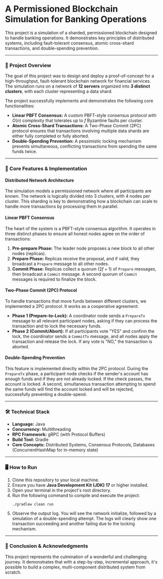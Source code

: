 # A Permissioned Blockchain Simulation for Banking Operations

This project is a simulation of a sharded, permissioned blockchain designed to handle banking operations. It demonstrates key principles of distributed systems, including fault-tolerant consensus, atomic cross-shard transactions, and double-spending prevention.

***

### 🚀 Project Overview

The goal of this project was to design and deploy a proof-of-concept for a high-throughput, fault-tolerant blockchain network for financial services. The simulation runs on a network of **12 servers** organized into **3 distinct clusters**, with each cluster representing a data shard.

The project successfully implements and demonstrates the following core functionalities:

* **Linear PBFT Consensus:** A custom PBFT-style consensus protocol with $O(n)$ complexity that tolerates up to $f$ Byzantine faults per cluster.
* **Atomic Cross-Shard Transactions:** A Two-Phase Commit (2PC) protocol ensures that transactions involving multiple data shards are either fully completed or fully aborted.
* **Double-Spending Prevention:** A pessimistic locking mechanism prevents simultaneous, conflicting transactions from spending the same funds twice.

***

### 🧱 Core Features & Implementation

#### **Distributed Network Architecture**

The simulation models a permissioned network where all participants are known. The network is logically divided into 3 clusters, with 4 nodes per cluster. This sharding is key to demonstrating how a blockchain can scale to handle more transactions by processing them in parallel.

#### **Linear PBFT Consensus**

The heart of the system is a PBFT-style consensus algorithm. It operates in three distinct phases to ensure all honest nodes agree on the order of transactions:

1.  **Pre-prepare Phase:** The leader node proposes a new block to all other nodes (replicas).
2.  **Prepare Phase:** Replicas receive the proposal, and if valid, they broadcast a `Prepare` message to all other nodes.
3.  **Commit Phase:** Replicas collect a quorum ($2f+1$) of `Prepare` messages, then broadcast a `Commit` message. A second quorum of `Commit` messages is required to finalize the block.

#### **Two-Phase Commit (2PC) Protocol**

To handle transactions that move funds between different clusters, we implemented a 2PC protocol. It works as a cooperative agreement:
* **Phase 1 (Prepare-to-Lock):** A coordinator node sends a `PrepareTx` message to all relevant participant nodes, asking if they can process the transaction and to lock the necessary funds.
* **Phase 2 (Commit/Abort):** If all participants vote "YES" and confirm the lock, the coordinator sends a `CommitTx` message, and all nodes apply the transaction and release the lock. If any vote is "NO," the transaction is aborted.

#### **Double-Spending Prevention**

This feature is implemented directly within the 2PC protocol. During the `PrepareTx` phase, a participant node checks if the sender's account has enough funds and if they are not already locked. If the check passes, the account is locked. A second, simultaneous transaction attempting to spend the same funds will find the account locked and will be rejected, successfully preventing a double-spend.

***

### 🛠️ Technical Stack

* **Language:** Java
* **Concurrency:** Multithreading
* **RPC Framework:** gRPC (with Protocol Buffers)
* **Build Tool:** Gradle
* **Core Concepts:** Distributed Systems, Consensus Protocols, Databases (ConcurrentHashMap for in-memory state)

***

### 🖥️ How to Run

1.  Clone this repository to your local machine.
2.  Ensure you have **Java Development Kit (JDK) 17** or higher installed.
3.  Open your terminal in the project's root directory.
4.  Run the following command to compile and execute the project:
    ```bash
    ./gradlew clean run
    ```
5.  Observe the output log. You will see the network initialize, followed by a simulation of a double-spending attempt. The logs will clearly show one transaction succeeding and another failing due to the locking mechanism.

***

### 🙏 Conclusion & Acknowledgments

This project represents the culmination of a wonderful and challenging journey. It demonstrates that with a step-by-step, incremental approach, it's possible to build a complex, multi-component distributed system from scratch. 
